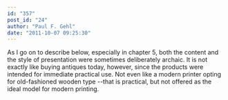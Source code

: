 ```yaml
---
id: "357"
post_id: "24"
author: "Paul F. Gehl"
date: "2011-10-07 09:25:30"
---
```

As I go on to describe below, especially in chapter 5, both the content and the style of presentation were sometimes deliberately archaic. It is not exactly like buying antiques today, however, since the products were intended for immediate practical use. Not even like a modern printer opting for old-fashioned wooden type --that is practical, but not offered as the ideal model for modern printing.

